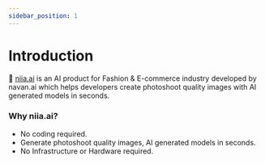 ```yaml
---
sidebar_position: 1
---
```


# Introduction

🔹 [niia.ai](https://niia.ai/) is an AI product for Fashion & E-commerce industry developed by navan.ai which helps developers create photoshoot quality images with AI generated models in seconds.

### Why niia.ai?

- No coding required.
- Generate photoshoot quality images, AI generated models in seconds.
- No Infrastructure or Hardware required.
